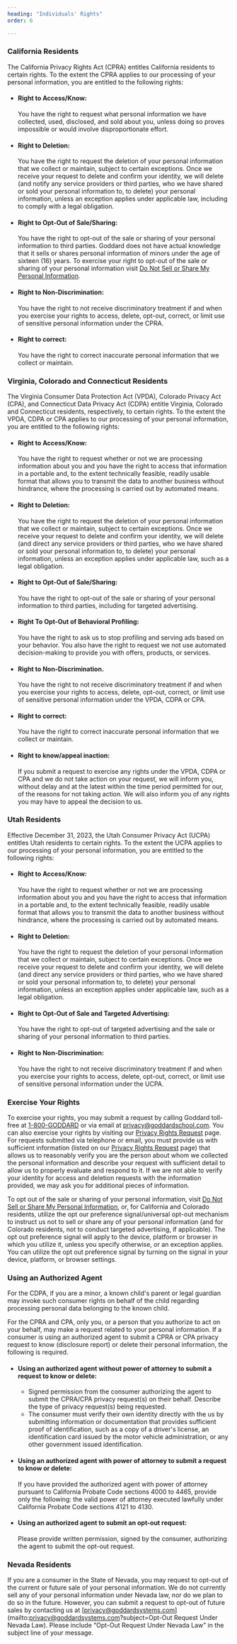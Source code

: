 ```yaml
---
heading: "Individuals' Rights"
order: 6

---
```


### California Residents

The California Privacy Rights Act (CPRA) entitles California residents to certain rights. To the extent the CPRA applies to our processing of your personal information, you are entitled to the following rights:

*   #### Right to Access/Know:
    
    You have the right to request what personal information we have collected, used, disclosed, and sold about you, unless doing so proves impossible or would involve disproportionate effort.
*   #### Right to Deletion:
    
    You have the right to request the deletion of your personal information that we collect or maintain, subject to certain exceptions. Once we receive your request to delete and confirm your identity, we will delete (and notify any service providers or third parties, who we have shared or sold your personal information to, to delete) your personal information, unless an exception applies under applicable law, including to comply with a legal obligation.
*   #### Right to Opt-Out of Sale/Sharing:
    
    You have the right to opt-out of the sale or sharing of your personal information to third parties. Goddard does not have actual knowledge that it sells or shares personal information of minors under the age of sixteen (16) years. To exercise your right to opt-out of the sale or sharing of your personal information visit [Do Not Sell or Share My Personal Information](/Form).
*   #### Right to Non-Discrimination:
    
    You have the right to not receive discriminatory treatment if and when you exercise your rights to access, delete, opt-out, correct, or limit use of sensitive personal information under the CPRA.
*   #### Right to correct:
    
    You have the right to correct inaccurate personal information that we collect or maintain.

### Virginia, Colorado and Connecticut Residents

The Virginia Consumer Data Protection Act (VPDA), Colorado Privacy Act (CPA), and Connecticut Data Privacy Act (CDPA) entitle Virginia, Colorado and Connecticut residents, respectively, to certain rights. To the extent the VPDA, CDPA or CPA applies to our processing of your personal information, you are entitled to the following rights:

*   #### Right to Access/Know:
    
    You have the right to request whether or not we are processing information about you and you have the right to access that information in a portable and, to the extent technically feasible, readily usable format that allows you to transmit the data to another business without hindrance, where the processing is carried out by automated means.
*   #### Right to Deletion:
    
    You have the right to request the deletion of your personal information that we collect or maintain, subject to certain exceptions. Once we receive your request to delete and confirm your identity, we will delete (and direct any service providers or third parties, who we have shared or sold your personal information to, to delete) your personal information, unless an exception applies under applicable law, such as a legal obligation.
*   #### Right to Opt-Out of Sale/Sharing:
    
    You have the right to opt-out of the sale or sharing of your personal information to third parties, including for targeted advertising.
*   #### Right To Opt-Out of Behavioral Profiling:
    
    You have the right to ask us to stop profiling and serving ads based on your behavior. You also have the right to request we not use automated decision-making to provide you with offers, products, or services.
*   #### Right to Non-Discrimination.
    
    You have the right to not receive discriminatory treatment if and when you exercise your rights to access, delete, opt-out, correct, or limit use of sensitive personal information under the VPDA, CDPA or CPA.
*   #### Right to correct:
    
    You have the right to correct inaccurate personal information that we collect or maintain.
*   #### Right to know/appeal inaction:
    
    If you submit a request to exercise any rights under the VPDA, CDPA or CPA and we do not take action on your request, we will inform you, without delay and at the latest within the time period permitted for our, of the reasons for not taking action. We will also inform you of any rights you may have to appeal the decision to us.

### Utah Residents

Effective December 31, 2023, the Utah Consumer Privacy Act (UCPA) entitles Utah residents to certain rights. To the extent the UCPA applies to our processing of your personal information, you are entitled to the following rights:

*   #### Right to Access/Know:
    
    You have the right to request whether or not we are processing information about you and you have the right to access that information in a portable and, to the extent technically feasible, readily usable format that allows you to transmit the data to another business without hindrance, where the processing is carried out by automated means.
*   #### Right to Deletion:
    
    You have the right to request the deletion of your personal information that we collect or maintain, subject to certain exceptions. Once we receive your request to delete and confirm your identity, we will delete (and direct any service providers or third parties, who we have shared or sold your personal information to, to delete) your personal information, unless an exception applies under applicable law, such as a legal obligation.
*   #### Right to Opt-Out of Sale and Targeted Advertising:
    
    You have the right to opt-out of targeted advertising and the sale or sharing of your personal information to third parties.
*   #### Right to Non-Discrimination:
    
    You have the right to not receive discriminatory treatment if and when you exercise your rights to access, delete, opt-out, correct, or limit use of sensitive personal information under the UCPA.

### Exercise Your Rights

To exercise your rights, you may submit a request by calling Goddard toll-free at [1-800-GODDARD](tel:1800GODDARD) or via email at [privacy@goddardschool.com](mailto:privacy@goddardschool.com). You can also exercise your rights by visiting our [Privacy Rights Request](/Form) page. For requests submitted via telephone or email, you must provide us with sufficient information (listed on our [Privacy Rights Request](/Form) page) that allows us to reasonably verify you are the person about whom we collected the personal information and describe your request with sufficient detail to allow us to properly evaluate and respond to it. If we are not able to verify your identity for access and deletion requests with the information provided, we may ask you for additional pieces of information.

To opt out of the sale or sharing of your personal information, visit [Do Not Sell or Share My Personal Information](/Form), or, for California and Colorado residents, utilize the opt our preference signal/universal opt-out mechanism to instruct us not to sell or share any of your personal information (and for Colorado residents, not to conduct targeted advertising, if applicable). The opt out preference signal will apply to the device, platform or browser in which you utilize it, unless you specify otherwise, or an exception applies. You can utilize the opt out preference signal by turning on the signal in your device, platform, or browser settings.

### Using an Authorized Agent

For the CDPA, if you are a minor, a known child's parent or legal guardian may invoke such consumer rights on behalf of the child regarding processing personal data belonging to the known child.

For the CPRA and CPA, only you, or a person that you authorize to act on your behalf, may make a request related to your personal information. If a consumer is using an authorized agent to submit a CPRA or CPA privacy request to know (disclosure report) or delete their personal information, the following is required.

*   #### Using an authorized agent without power of attorney to submit a request to know or delete:
    
    *   Signed permission from the consumer authorizing the agent to submit the CPRA/CPA privacy request(s) on their behalf. Describe the type of privacy request(s) being requested.
    *   The consumer must verify their own identity directly with the us by submitting information or documentation that provides sufficient proof of identification, such as a copy of a driver's license, an identification card issued by the motor vehicle administration, or any other government issued identification.
*   #### Using an authorized agent with power of attorney to submit a request to know or delete:
    
    If you have provided the authorized agent with power of attorney pursuant to California Probate Code sections 4000 to 4465, provide only the following: the valid power of attorney executed lawfully under California Probate Code sections 4121 to 4130.
*   #### Using an authorized agent to submit an opt-out request:
    
    Please provide written permission, signed by the consumer, authorizing the agent to submit the opt-out request.

### Nevada Residents

If you are a consumer in the State of Nevada, you may request to opt-out of the current or future sale of your personal information. We do not currently sell any of your personal information under Nevada law, nor do we plan to do so in the future. However, you can submit a request to opt-out of future sales by contacting us at [privacy@goddardsystems.com](mailto:privacy@goddardsystems.com?subject=Opt-Out Request Under Nevada Law). Please include “Opt-Out Request Under Nevada Law” in the subject line of your message.
